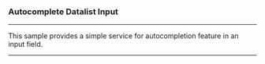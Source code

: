 
### Autocomplete Datalist Input ###

***********************************************************************************
This sample provides a simple service for autocompletion feature in an input field.
***********************************************************************************
